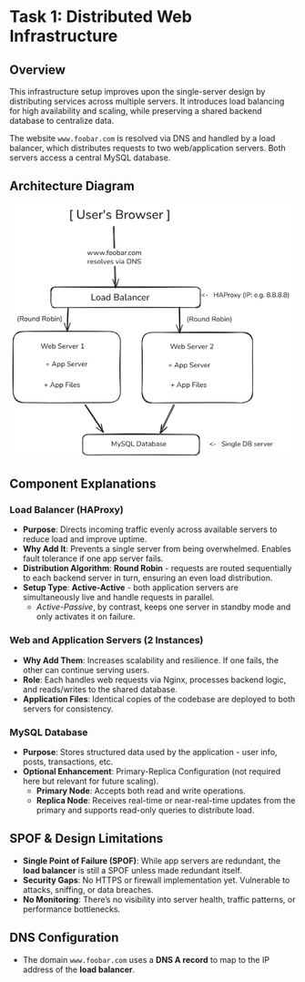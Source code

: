 # Task 1: Distributed Web Infrastructure

## Overview

This infrastructure setup improves upon the single-server design by distributing services across multiple servers. It introduces load balancing for high availability and scaling, while preserving a shared backend database to centralize data.

The website `www.foobar.com` is resolved via DNS and handled by a load balancer, which distributes requests to two web/application servers. Both servers access a central MySQL database.


## Architecture Diagram
![Diagram Link](<task 1.png>)


## Component Explanations

### Load Balancer (HAProxy)
- **Purpose**: Directs incoming traffic evenly across available servers to reduce load and improve uptime.
- **Why Add It**: Prevents a single server from being overwhelmed. Enables fault tolerance if one app server fails.
- **Distribution Algorithm**: **Round Robin** - requests are routed sequentially to each backend server in turn, ensuring an even load distribution.
- **Setup Type**: **Active-Active** - both application servers are simultaneously live and handle requests in parallel.  
  - *Active-Passive*, by contrast, keeps one server in standby mode and only activates it on failure.

### Web and Application Servers (2 Instances)
- **Why Add Them**: Increases scalability and resilience. If one fails, the other can continue serving users.
- **Role**: Each handles web requests via Nginx, processes backend logic, and reads/writes to the shared database.
- **Application Files**: Identical copies of the codebase are deployed to both servers for consistency.

### MySQL Database
- **Purpose**: Stores structured data used by the application - user info, posts, transactions, etc.
- **Optional Enhancement**: Primary-Replica Configuration (not required here but relevant for future scaling).
  - **Primary Node**: Accepts both read and write operations.
  - **Replica Node**: Receives real-time or near-real-time updates from the primary and supports read-only queries to distribute load.



## SPOF & Design Limitations

- **Single Point of Failure (SPOF)**: While app servers are redundant, the **load balancer** is still a SPOF unless made redundant itself.
- **Security Gaps**: No HTTPS or firewall implementation yet. Vulnerable to attacks, sniffing, or data breaches.
- **No Monitoring**: There’s no visibility into server health, traffic patterns, or performance bottlenecks.



## DNS Configuration

- The domain `www.foobar.com` uses a **DNS A record** to map to the IP address of the **load balancer**.